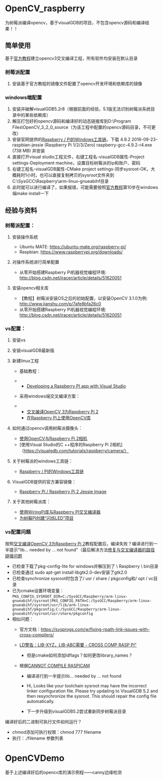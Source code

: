 # OpenCV_raspberry
为树莓派编译opencv，基于visualGDB的项目，不包含opencv源码和编译结果！！

## 简单使用
基于[官方教程](https://visualgdb.com/tutorials/raspberry/opencv/build/)建立opencv3交叉编译工程，所有软件均安装在默认目录

### 树莓派配置
1. 安装基于官方教程的镜像文件配置了opencv开发环境和依赖库的镜像
### windows端配置
1. 安装并破解visualGDB5.2r8（根据前面的经验，5.1版无法识别树莓派系统目录中的某些依赖库）
1. 解压打包好的opencv源码和编译好的动态链接库到D:\Program Files\OpenCV_3_2_0_source（为该工程中配置的opencv源码目录，不可更改）
1. 安装官网提供的[Raspberry / PI的Windows工具链](http://gnutoolchains.com/raspberry/)。下载  4.9.2	2016-09-23-raspbian-jessie (Raspberry Pi 1/2/3/Zero)	raspberry-gcc-4.9.2-r4.exe (738 MB)  并安装
1. 直接打开visual studio工程文件，右键工程名-visualGDB属性-Project settings-Deployment machine，设置目标树莓派的ip和账户、密码
1. 右键工程名-visualGDB属性-CMake project settings-同步sysroot-OK，大概耗时1小时。也可以直接复制拷贝的sysroot文件夹到C:\SysGCC\Raspberry\arm-linux-gnueabihf目录
1. 此时就可以进行编译了，如果报错，可能需要按照[官方教程](https://visualgdb.com/tutorials/raspberry/opencv/build/)第10步在windows端make install一下


## 经验与资料

### 树莓派配置：

1. 安装操作系统
    * Ubuntu MATE: https://ubuntu-mate.org/raspberry-pi/
    * Raspbian: https://www.raspberrypi.org/downloads/

2. 对操作系统进行简单配置
    * 从零开始搭建Raspberry Pi机器视觉编程环境: http://blog.csdn.net/iracer/article/details/51620051

3. 安装opencv相关库
    * 【教程】树莓派安装OS之后的初始配置，以安装OpenCV 3.1.0为例: http://www.jianshu.com/p/7afe8bfa26c0
    * 从零开始搭建Raspberry Pi机器视觉编程环境: http://blog.csdn.net/iracer/article/details/51620051


### vs配置：

1. 安装vs
2. 安装visualGDB最新版
3. 新建linux工程
    * 基础教程：
    * 
        * [Developing a Raspberry PI app with Visual Studio](https://visualgdb.com/tutorials/raspberry/)

    * 采用windows端交叉编译方案：
    * 
        * [交叉编译OpenCV 3为Raspberry Pi 2](https://visualgdb.com/tutorials/raspberry/opencv/build/)
        * [在Raspberry Pi上使用OpenCV库](https://visualgdb.com/tutorials/raspberry/opencv/)


4. 如何通过opencv调用树莓派摄像头：
    * [使用OpenCV与Raspberry Pi 2相机](https://visualgdb.com/tutorials/raspberry/opencv/camera/)
    * [使用Visual Studio的C ++程序的Raspberry Pi 2相机]（https://visualgdb.com/tutorials/raspberry/camera/）

5. 关于树莓派的windows工具链：
    * [Raspberry / PI的Windows工具链](http://gnutoolchains.com/raspberry/)

6. VisualGDB提供的官方兼容镜像：
    * [Raspberry Pi / Raspberry Pi 2 Jessie Image](http://gnutoolchains.com/raspberry/jessie/)

7. 关于其他树莓派库：
    * [使用WiringPi库与Raspberry PI交叉编译器](https://visualgdb.com/tutorials/raspberry/wiringPi/)
    * [为树莓PI创建“闪烁LED”项目](https://visualgdb.com/tutorials/raspberry/LED/)



### vs配置问题
按照[交叉编译OpenCV 3为Raspberry Pi 2](https://visualgdb.com/tutorials/raspberry/opencv/build/)教程配置后，编译失败？编译进行到一半提示"lib... needed by ... not found"（最后解决方法[修复与交叉编译器的路径链接问题](https://sysprogs.com/w/forums/topic/error-compile-with-open-cv-2-4/)

* 已检查下载了pkg-config-lite for windows并解压到了<sysgcc> \ Raspberry \ bin目录
* 已检查通过 sudo apt-get install libgtk2.0-dev安装了gtk2.0
* 已检查synchronize sysroot时包含了/ usr / share / pkgconfig和/ opt / vc目录
* 已为cmake设置环境变量：```PKG_CONFIG_SYSROOT_DIR=C:/SysGCC/Raspberry/arm-linux-gnueabihf/sysroot|PKG_CONFIG_PATH=C:/SysGCC/Raspberry/arm-linux-gnueabihf/sysroot/usr/lib/arm-linux-gnueabihf/pkgconfig;C:/SysGCC/Raspberry/arm-linux-gnueabihf/sysroot/usr/share/pkgconfig```
* 相似问题：
    * 官方文档：https://sysprogs.com/w/fixing-rpath-link-issues-with-cross-compilers/
    * [LD警告：LIB-XYZ，LIB-ABC需要 - CROSS COMP RASP PI"](https://sysprogs.com/w/forums/topic/ld-warning-lib-xyz-needed-by-lib-abc-cross-comp-rasp-pi/)
        * 但是cmake如何添加ldflags？如何更改library_names？

    * 根据[CANNOT COMPILE RASPICAM](https://sysprogs.com/w/forums/topic/error-compile-with-open-cv-2-4/)
        * 编译进行到一半提示lib... needed by ... not found
        * Hi,
Looks like your toolchain sysroot may have the incorrect linker configuration file. Please try updating to VisualGDB 5.2 and then resynchronize the sysroot. This should repair the config file automatically.

        * 下一步升级到visualGDB5.2尝试重新同步树莓派目录


编译好后的二进制可执行文件如何运行？

* chmod添加可执行权限：chmod 777 filename
* 执行：./filename 参数列表

# OpenCVDemo
基于上述编译好后的opencv库的演示例程——canny边缘检测

